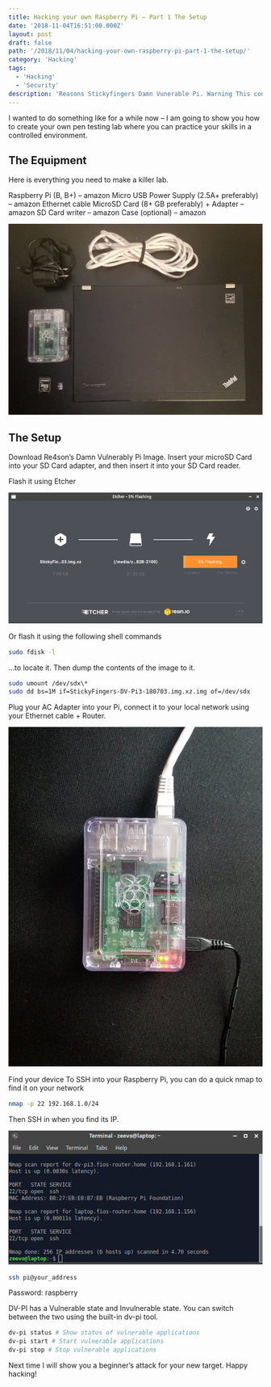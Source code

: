 ```yaml
---
title: Hacking your own Raspberry Pi – Part 1 The Setup
date: '2018-11-04T16:51:00.000Z'
layout: post
draft: false
path: '/2018/11/04/hacking-your-own-raspberry-pi-part-1-the-setup/'
category: 'Hacking'
tags:
  - 'Hacking'
  - 'Security'
description: 'Reasons Stickyfingers Damn Vunerable Pi. Warning This contains spoilers.'
---
```


I wanted to do something like for a while now – I am going to show you how to create your own pen testing lab where you can practice your skills in a controlled environment.

## The Equipment

Here is everything you need to make a killer lab.

Raspberry Pi (B, B+) – amazon
Micro USB Power Supply (2.5A+ preferably) – amazon
Ethernet cable
MicroSD Card (8+ GB preferably) + Adapter – amazon
SD Card writer – amazon
Case (optional) – amazon

![Equipment](./dvpi-equipment.jpg)

## The Setup

Download Re4son’s Damn Vulnerably Pi Image. Insert your microSD Card into your SD Card adapter, and then insert it into your SD Card reader.

Flash it using Etcher

![Etcher](./etcher_flashing.png)

Or flash it using the following shell commands

```sh
sudo fdisk -l
```

…to locate it. Then dump the contents of the image to it.

```sh
sudo umount /dev/sdx\*
sudo dd bs=1M if=StickyFingers-DV-Pi3-180703.img.xz.img of=/dev/sdx
```

Plug your AC Adapter into your Pi, connect it to your local network using your Ethernet cable + Router.

![RPI](./rpi.jpg)

Find your device
To SSH into your Raspberry Pi, you can do a quick nmap to find it on your network

```sh
nmap -p 22 192.168.1.0/24
```

Then SSH in when you find its IP.

![nmap_for_dvpi3](./nmap_for_dvpi3.png)

```sh
ssh pi@your_address
```

Password: raspberry

DV-PI has a Vulnerable state and Invulnerable state. You can switch between the two using the built-in dv-pi tool.

```sh
dv-pi status # Show status of vulnerable applications
dv-pi start # Start vulnerable applications
dv-pi stop # Stop vulnerable applications
```

Next time I will show you a beginner’s attack for your new target. Happy hacking!
